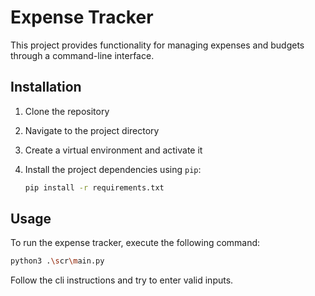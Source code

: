 # Expense Tracker

This project provides functionality for managing expenses and budgets through a command-line interface.

## Installation

1. Clone the repository

2. Navigate to the project directory

3. Create a virtual environment and activate it

5. Install the project dependencies using `pip`:

    ```bash
    pip install -r requirements.txt
    ```

## Usage

To run the expense tracker, execute the following command:

```bash
python3 .\scr\main.py
```
Follow the cli instructions and try to enter valid inputs.
